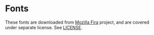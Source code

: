 # Fonts

These fonts are downloaded from [Mozilla Fira](https://github.com/mozilla/Fira) project, and are covered under separate license. See [LICENSE](LICENSE).
